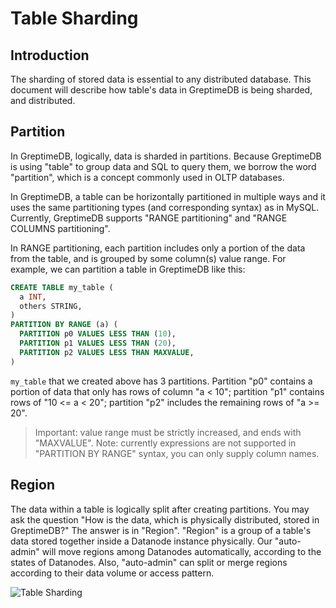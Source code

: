 # Table Sharding

## Introduction

The sharding of stored data is essential to any distributed database. This document will describe how table's data in GreptimeDB is being sharded, and distributed.

## Partition

In GreptimeDB, logically, data is sharded in partitions. Because GreptimeDB is using "table" to
group data and SQL to query them, we borrow the word "partition", which is a concept commonly used
in OLTP databases.

In GreptimeDB, a table can be horizontally partitioned in multiple ways and it uses the same
partitioning types (and corresponding syntax) as in MySQL. Currently, GreptimeDB supports "RANGE
partitioning" and "RANGE COLUMNS partitioning".

In RANGE partitioning, each partition includes only a portion of the data from the table, and is
grouped by some column(s) value range. For example, we can partition a table in GreptimeDB like
this:

```sql
CREATE TABLE my_table (
  a INT,
  others STRING,
)
PARTITION BY RANGE (a) (
  PARTITION p0 VALUES LESS THAN (10),
  PARTITION p1 VALUES LESS THAN (20),
  PARTITION p2 VALUES LESS THAN MAXVALUE,
)
```

`my_table` that we created above has 3 partitions. Partition "p0" contains a portion of data that
only has rows of column "a < 10"; partition "p1" contains rows of "10 <= a < 20"; partition "p2"
includes the remaining rows of "a >= 20".

> Important: value range must be strictly increased, and ends with "MAXVALUE".
> Note: currently expressions are not supported in "PARTITION BY RANGE" syntax, you can only supply
> column names.

## Region

The data within a table is logically split after creating partitions. You may ask the question
"How is the data, which is physically distributed, stored in GreptimeDB?" The answer is in "Region".
"Region" is a group of a table's data stored together inside a Datanode instance physically. Our
"auto-admin" will move regions among Datanodes automatically, according to the states of Datanodes.
Also, "auto-admin" can split or merge regions according to their data volume or access pattern.

![Table Sharding](../../public/table-sharding.png)
